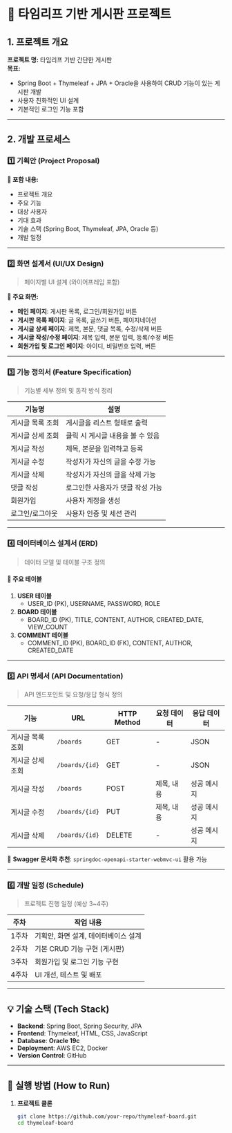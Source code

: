 # 📌 타임리프 기반 게시판 프로젝트

## 1. 프로젝트 개요
**프로젝트 명:** 타임리프 기반 간단한 게시판  
**목표:**  
- Spring Boot + Thymeleaf + JPA + Oracle을 사용하여 CRUD 기능이 있는 게시판 개발  
- 사용자 친화적인 UI 설계  
- 기본적인 로그인 기능 포함  

---

## 2. 개발 프로세스

### 1️⃣ 기획안 (Project Proposal)
**📌 포함 내용:**  
- 프로젝트 개요  
- 주요 기능  
- 대상 사용자  
- 기대 효과  
- 기술 스택 (Spring Boot, Thymeleaf, JPA, Oracle 등)  
- 개발 일정  

---

### 2️⃣ 화면 설계서 (UI/UX Design)
> 페이지별 UI 설계 (와이어프레임 포함)  

**📌 주요 화면:**  
- **메인 페이지**: 게시판 목록, 로그인/회원가입 버튼  
- **게시판 목록 페이지**: 글 목록, 글쓰기 버튼, 페이지네이션  
- **게시글 상세 페이지**: 제목, 본문, 댓글 목록, 수정/삭제 버튼  
- **게시글 작성/수정 페이지**: 제목 입력, 본문 입력, 등록/수정 버튼  
- **회원가입 및 로그인 페이지**: 아이디, 비밀번호 입력, 버튼  


---

### 3️⃣ 기능 정의서 (Feature Specification)
> 기능별 세부 정의 및 동작 방식 정리  

| 기능명 | 설명 |
|------|------|
| 게시글 목록 조회 | 게시글을 리스트 형태로 출력 |
| 게시글 상세 조회 | 클릭 시 게시글 내용을 볼 수 있음 |
| 게시글 작성 | 제목, 본문을 입력하고 등록 |
| 게시글 수정 | 작성자가 자신의 글을 수정 가능 |
| 게시글 삭제 | 작성자가 자신의 글을 삭제 가능 |
| 댓글 작성 | 로그인한 사용자가 댓글 작성 가능 |
| 회원가입 | 사용자 계정을 생성 |
| 로그인/로그아웃 | 사용자 인증 및 세션 관리 |

---

### 4️⃣ 데이터베이스 설계서 (ERD)
> 데이터 모델 및 테이블 구조 정의  

#### **📌 주요 테이블**
1. **USER 테이블**
   - USER_ID (PK), USERNAME, PASSWORD, ROLE  
2. **BOARD 테이블**
   - BOARD_ID (PK), TITLE, CONTENT, AUTHOR, CREATED_DATE, VIEW_COUNT  
3. **COMMENT 테이블**
   - COMMENT_ID (PK), BOARD_ID (FK), CONTENT, AUTHOR, CREATED_DATE  


---

### 5️⃣ API 명세서 (API Documentation)
> API 엔드포인트 및 요청/응답 형식 정의  

| 기능 | URL | HTTP Method | 요청 데이터 | 응답 데이터 |
|------|----|------------|-----------|-----------|
| 게시글 목록 조회 | `/boards` | GET | - | JSON |
| 게시글 상세 조회 | `/boards/{id}` | GET | - | JSON |
| 게시글 작성 | `/boards` | POST | 제목, 내용 | 성공 메시지 |
| 게시글 수정 | `/boards/{id}` | PUT | 제목, 내용 | 성공 메시지 |
| 게시글 삭제 | `/boards/{id}` | DELETE | - | 성공 메시지 |

📌 **Swagger 문서화 추천**: `springdoc-openapi-starter-webmvc-ui` 활용 가능

---

### 6️⃣ 개발 일정 (Schedule)
> 프로젝트 진행 일정 (예상 3~4주)

| 주차 | 작업 내용 |
|------|---------|
| 1주차 | 기획안, 화면 설계, 데이터베이스 설계 |
| 2주차 | 기본 CRUD 기능 구현 (게시판) |
| 3주차 | 회원가입 및 로그인 기능 구현 |
| 4주차 | UI 개선, 테스트 및 배포 |

---

## 💡 기술 스택 (Tech Stack)
- **Backend**: Spring Boot, Spring Security, JPA  
- **Frontend**: Thymeleaf, HTML, CSS, JavaScript  
- **Database**: **Oracle 19c**  
- **Deployment**: AWS EC2, Docker  
- **Version Control**: GitHub  

---

## 🚀 실행 방법 (How to Run)
1. **프로젝트 클론**
   ```sh
   git clone https://github.com/your-repo/thymeleaf-board.git
   cd thymeleaf-board

